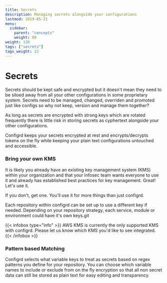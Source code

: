 ```yaml
---
title: Secrets
description: Managing secrets alongside your configurations
lastmod: 2019-05-21
menu:
  sidebar:
    parent: "concepts"
    weight: 09
weight: 130
tags: ["secrets"]
tags_weight: 22
---
```


# Secrets

Secrets should be kept safe and encrypted but it doesn't mean they need to be siloed away from all your other configurations in some proprietary system. Secrets need to be managed, changed, overriden and promoted just like configs so why not keep, version and manage them together?

As long as secrets are encrypted with strong keys which are rotated frequently there is little risk in storing secrets as cyphertext alongside your other configurations.

Configrd keeps your secrets encrypted at rest and encrypts/decrypts tokens on the fly while keeping your plain text configurations untouched and accessible. 

### Bring your own KMS

It is likely you already have an existing key management system (KMS) within your organization and that your infosec team wants everyone to use it and already has established best practices for key management. Great! Let's use it.

If you don't, get one. You'll use it for more things than just configrd.

Each repository within configrd can be set up to use a different key if needed. Depending on your repository strategy, each service, module or environment could have it's own keys.git

{{< infobox type="info" >}}
AWS KMS is currently the only supported KMS with configrd. Please let us know which KMS you'd like to see integrated.
{{< /infobox >}}

### Pattern based Matching

Configrd selects what variable keys to treat as secrets based on regex patterns you define for your repository. You can choose which variable names to include or exclude from on the fly encryption so that all non secret data can still be stored as plain text for easy editing and transparency.